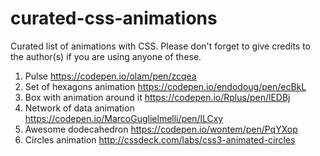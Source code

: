 # curated-css-animations
Curated list of animations with CSS. Please don't forget to give credits to the author(s) if you are using anyone of these.  


1. Pulse https://codepen.io/olam/pen/zcqea
2. Set of hexagons animation https://codepen.io/endodoug/pen/ecBkL
3. Box with animation around it https://codepen.io/Rplus/pen/lEDBj
4. Network of data animation https://codepen.io/MarcoGuglielmelli/pen/lLCxy
5. Awesome dodecahedron https://codepen.io/wontem/pen/PqYXop
6. Circles animation http://cssdeck.com/labs/css3-animated-circles
